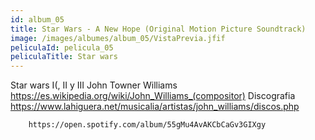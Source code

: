 ```yaml
---
id: album_05
title: Star Wars - A New Hope (Original Motion Picture Soundtrack)
image: /images/albumes/album_05/VistaPrevia.jfif
peliculaId: pelicula_05
peliculaTitle: Star wars
---
```


Star wars I(, II y III
	John Towner Williams
		https://es.wikipedia.org/wiki/John_Williams_(compositor)
	Discografia
		https://www.lahiguera.net/musicalia/artistas/john_williams/discos.php

		https://open.spotify.com/album/55gMu4AvAKCbCaGv3GIXgy